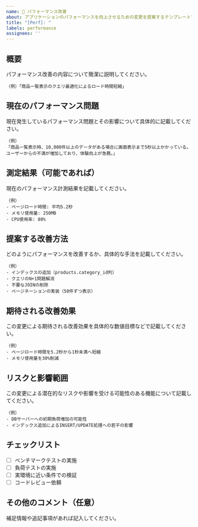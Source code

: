 ```yaml
---
name: 🚀 パフォーマンス改善
about: アプリケーションのパフォーマンスを向上させるための変更を提案するテンプレートです。
title: "[Perf]: "
labels: performance
assignees: ''
---
```


## 概要

パフォーマンス改善の内容について簡潔に説明してください。

```
（例）「商品一覧表示のクエリ最適化によるロード時間短縮」
``` 

## 現在のパフォーマンス問題

現在発生しているパフォーマンス問題とその影響について具体的に記載してください。

```
（例）
「商品一覧表示時、10,000件以上のデータがある場合に画面表示まで5秒以上かかっている。 ユーザーからの不満が増加しており、体験向上が急務。」
``` 

## 測定結果（可能であれば）

現在のパフォーマンス計測結果を記載してください。

```
（例）
- ページロード時間: 平均5.2秒
- メモリ使用量: 250MB
- CPU使用率: 80%
``` 

## 提案する改善方法

どのようにパフォーマンスを改善するか、具体的な手法を記載してください。

```
（例）
- インデックスの追加（products.category_id列）
- クエリのN+1問題解消
- 不要なJOINの削除
- ページネーションの実装（50件ずつ表示）
``` 

## 期待される改善効果

この変更による期待される改善効果を具体的な数値目標などで記載してください。

```
（例）
- ページロード時間を5.2秒から1秒未満へ短縮
- メモリ使用量を30%削減
``` 

## リスクと影響範囲

この変更による潜在的なリスクや影響を受ける可能性のある機能について記載してください。

```
（例）
- DBサーバーへの初期負荷増加の可能性
- インデックス追加によるINSERT/UPDATE処理への若干の影響
``` 

## チェックリスト

- [ ] ベンチマークテストの実施
- [ ] 負荷テストの実施
- [ ] 実環境に近い条件での検証
- [ ] コードレビュー依頼

## その他のコメント（任意）

補足情報や追記事項があれば記入してください。

```
